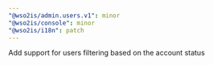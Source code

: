 ```yaml
---
"@wso2is/admin.users.v1": minor
"@wso2is/console": minor
"@wso2is/i18n": patch
---
```


Add support for users filtering based on the account status
